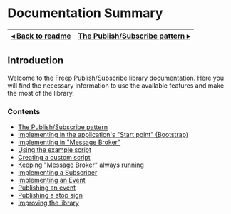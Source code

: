 # Documentation Summary

[◂ Back to readme](../../readme.md) | [The Publish/Subscribe pattern ▸](01-pubsub-pattern.md)
-- | --

## Introduction

Welcome to the Freep Publish/Subscribe library documentation. Here you will find the necessary information to use the available features and make the most of the library.

### Contents

- [The Publish/Subscribe pattern](01-pubsub-pattern.md)
- [Implementing in the application's "Start point" (Bootstrap)](02-implementing-in-bootstrap.md)
- [Implementing in "Message Broker"](03-implementing-in-broker.md)
- [Using the example script](04-using-script-example.md)
- [Creating a custom script](05-creating-custom-script.md)
- [Keeping "Message Broker" always running](06-keeping-running.md)
- [Implementing a Subscriber](07-implementing-a-subscriber.md)
- [Implementing an Event](08-implementing-an-event.md)
- [Publishing an event](09-publishing-an-event.md)
- [Publishing a stop sign](10-publishing-a-stop-sign.md)
- [Improving the library](11-improving-library.md)
